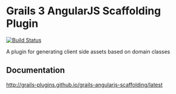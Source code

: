 # Grails 3 AngularJS Scaffolding Plugin

[![Build Status](https://travis-ci.org/grails-plugins/grails-angularjs-scaffolding.svg?branch=master)](https://travis-ci.org/grails-plugins/grails-angularjs-scaffolding)

A plugin for generating client side assets based on domain classes

## Documentation

http://grails-plugins.github.io/grails-angularjs-scaffolding/latest


